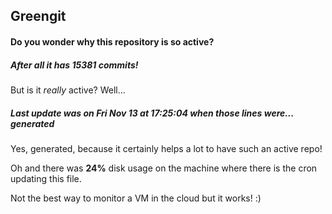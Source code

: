 ## Greengit

#### Do you wonder why this repository is so active?

##### After all it has 15381 commits!

But is it *really* active? Well...

##### Last update was on Fri Nov 13 at 17:25:04 when those lines were... generated

Yes, generated, because it certainly helps a lot to have such an active repo!

Oh and there was **24%** disk usage on the machine
where there is the cron updating this file.

Not the best way to monitor a VM in the cloud but it works! :)
